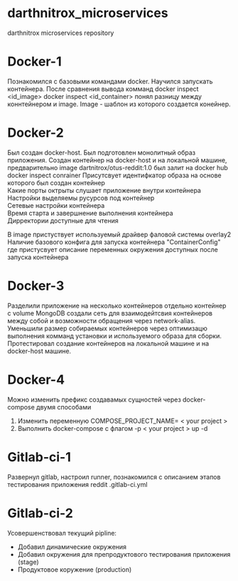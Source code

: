 # darthnitrox_microservices
darthnitrox microservices repository  

# Docker-1
Познакомился с базовыми командами docker. Научился запускать контейнера. После сравнения вывода комманд docker inspect <id_image> docker inspect <id_container> понял разницу между коннтейнером и image. Image - шаблон из которого создается конейнер.

# Docker-2
Был создан docker-host. Был подготовлен монолитный образ приложения. Создан контейнер на docker-host и на локальной машине, предварительно image dartnitrox/otus-reddit:1.0 был залит на docker hub
docker inspect conrainer
Присутсвует идентифкатор образа на основе которого был создан контейнер  
Какие порты октрыты слушает приложение внутри контейнера  
Настройки выделяемы русурсов под контейнер  
Сетевые настройки контейнера  
Время старта и завершнение выполнения контейнера  
Дирректории доступные для чтения  

В image пристуствует используемый драйвер фаловой системы overlay2  
Наличие базового конфига для запуска контейнера "ContainerConfig"  где пристусвует описание  переменных окружения доступных после запуска контейнера

# Docker-3
Разделили приложение на несколько контейнеров отдельно контейнер с volume MongoDB создали сеть для взаимодейтсвия контейнеров между собой и возможности обращения через network-alias. 
Уменьшили размер собираемых контейнеров через оптимизацю выполнения комманд установки и используемого образа для сборки. Протестировал создание контейнеров на локальной машине и на docker-host машине.

# Docker-4
Можно изменить префикс создавамых сущностей через docker-compose двумя способами  
1. Изменить переменную COMPOSE_PROJECT_NAME= < your project >
2. Выполнить docker-compose с флагом -p < your project > up -d

# Gitlab-ci-1
Развернул gitlab, настроил runner, познакомился с описанием этапов тестирования приложения reddit .gitlab-ci.yml

# Gitlab-ci-2
Усовершенствовал текущий pipline:  
- Добавил динамические окружения
- Добавил окружения для препродуктового тестирования приложения (stage)
- Продуктовое коружение (production)
